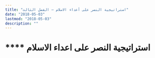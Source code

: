 ```yaml
---
title: "استراتيجية النصر على أعداء الاسلام – الفصل الثالث"
date: "2018-05-03"
lastmod: "2018-05-03"
description: ""
---
```

# **** **استراتيجية النصر** على اعداء الاسلام

###